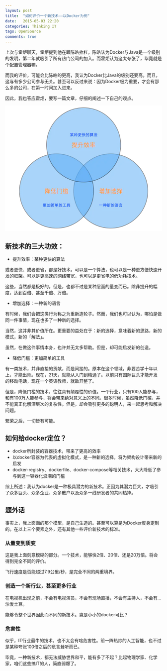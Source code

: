 ```yaml
---
layout: post
title:  "如何评价一个新技术——以Docker为例"
date:   2015-05-03 22:20
categories: Thinking IT
tags: OpenSource
comments: true
---
```


上次与霍炬聊天，霍炬提到他在跟陈皓抬杠，陈皓认为Docker与Java是一个级别的发明，第二年就吸引了所有热门公司的加入。而霍炬认为这太夸张了，毕竟就是个配置管理器嘛。

而我的评价，可能会比陈皓的更高，我认为Docker比Java的级别还要高。而且，这与有多少公司参与无关。甚至可以反过来说：因为Docker极为重要，才会有那么多的公司，在第一时间加入进来。

因此，我也答应霍炬，要写一篇文章，仔细的阐述一下自己的观点。


![新技术的三大功效](/assets/img/new-tech.png)

## 新技术的三大功效：
* 提升效率：某种更快的算法

或者更快、或者更省，都是好技术。可以是一个算法，也可以是一种更方便快速开发的框架。可以是更高速的网络带宽，也可以是更省电的低功耗技术。

这些，当然都是极好的。但是，也都不过是某种层面的量变而已。除非提升的幅度，达到百倍、甚至千倍、万倍。

* 增加选择：一种新的语言

有时候，我们会把这类行为称之为重新造轮子。然而，我们也可以认为，哪怕是做同一件事情，现在也多了一种新的选择。

当然，这并非其价值所在。更重要的益处在于：新的选择，意味着新的思路，新的模式，新的「解法」。

虽然，在做这件事情本身，也许并无太多帮助。但是，却可能启发新的创造。

* 降低门槛：更加简单的工具

有一类技术，并非直接的贡献，而是间接的。原本在这个领域，非要苦学十年以上，才能出师。现在，21天，就能从入门到精通了。以前只有国际巨头才能开发的移动电话，现在一个英语教师，就敢开整了。

但是，降低门槛的技术，往往具有颠覆性的价值。一个行业，只有100人能参与，和有100万人能参与，将会带来绝对意义上的不同。很多时候，虽然降低门槛，并不能真正化解深层次的复杂性。但是，却会吸引更多的聪明人，来一起思考和解决问题。

繁荣之后，一切皆有可能。

## 如何给docker定位？

* docker所封装的容器技术，带来了更高的效率
* 以docker容器为代表的虚拟化模式，是一种新的选择，将为架构设计带来新的启发
* docker-registry、dockerfile、docker-compose等相关技术，大大降低了参与到这一容器化浪潮的门槛

综上所述：我认为docker是一种极具潜力的新技术。正因为其潜力巨大，才吸引了众多巨头、众多企业、众多散户以及众多一线研发者的共同热捧。

## 题外话

事实上，我上面画的那个模型，是自己生造的。甚至可以算是为Docker度身定制的。在以上三个要素之外，还有其他一些评价新技术的标准。

### 从量变到质变

这是我上面刻意模糊的部分。一个技术，能够快2倍、20倍、还是20万倍。将会得到完全不同的评价。

飞行速度是否能超过7.9公里/秒，是完全不同的两重境界。

### 创造一个新行业，甚至更多行业

在电视机出现之前，不会有电视演员，不会有现场直播，不会有主持人，不会有...沙发土豆。

能够令整个世界因此而不同的新技术。岂是小小的docker可比？

### 危害性

似乎，IT行业最牛的技术，也不太会有啥危害性。前一阵热炒的人工智能，也不过是某种夸张100倍之后的危言耸听而已。

毕竟，一种新技术，都无法威胁世界和平，能有多了不起？比起物理学家、化学家，咱们这些搞IT的人，简直弱爆了。